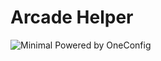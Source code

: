 # Arcade Helper


![Minimal Powered by OneConfig](https://polyfrost.org/media/branding/badges/badge_3.svg)
